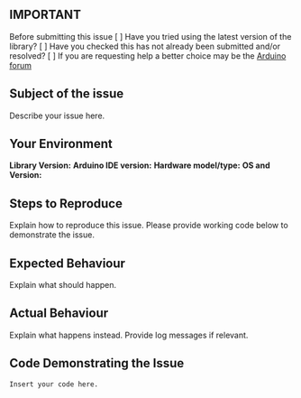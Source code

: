 ## IMPORTANT
Before submitting this issue
[ ] Have you tried using the latest version of the library?
[ ] Have you checked this has not already been submitted and/or resolved?
[ ] If you are requesting help a better choice may be the [ Arduino forum](http://forum.arduino.cc/)

## Subject of the issue
Describe your issue here.

## Your Environment
**Library Version:** 
**Arduino IDE version:** 
**Hardware model/type:** 
**OS and Version:** 

## Steps to Reproduce
Explain how to reproduce this issue. Please provide working code below to demonstrate the issue.

## Expected Behaviour
Explain what should happen.

## Actual Behaviour
Explain what happens instead. Provide log messages if relevant.

## Code Demonstrating the Issue
````
Insert your code here.
````